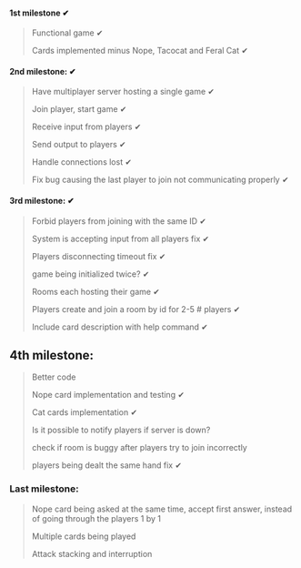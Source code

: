 #### 1st milestone ✔
> Functional game ✔
> 
> Cards implemented minus Nope, Tacocat and Feral Cat ✔

#### 2nd milestone:  ✔
> Have multiplayer server hosting a single game ✔
> 
> Join player, start game ✔
> 
> Receive input from players ✔
> 
> Send output to players ✔
> 
> Handle connections lost  ✔
> 
> Fix bug causing the last player to join not communicating properly ✔

#### 3rd milestone:  ✔
> Forbid players from joining with the same ID ✔
> 
> System is accepting input from all players fix ✔
> 
> Players disconnecting timeout fix ✔
> 
> game being initialized twice? ✔
>
> Rooms each hosting their game ✔
> 
> Players create and join a room by id for 2-5 # players ✔
>
> Include card description with help command ✔

## 4th milestone:
> Better code
>
> Nope card implementation and testing ✔
>
> Cat cards implementation ✔
>
> Is it possible to notify players if server is down?
>
> check if room is buggy after players try to join incorrectly
> 
> players being dealt the same hand fix ✔


### Last milestone:
> Nope card being asked at the same time, accept first answer, instead of going through the players 1 by 1
> 
> Multiple cards being played
> 
> Attack stacking and interruption

